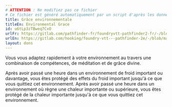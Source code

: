 ```yaml
---
# ATTENTION : Ne modifiez pas ce fichier
# Ce fichier est généré automatiquement par un script d'après les données du module Foundry VTT officiel et de sa traduction
title: Grâce environnementale
titleEn: Environmental Grace
id: u6tLp3zTBweq7CxO
urlFr: https://gitlab.com/pathfinder-fr/foundryvtt-pathfinder2-fr/-/blob/master/data/feats/u6tLp3zTBweq7CxO.htm
urlEn: https://gitlab.com/hooking/foundry-vtt---pathfinder-2e/-/blob/master/packs/data/feats.db/environmental-grace.json
layout: dons
---
```

Vous vous adaptez rapidement à votre environnement au travers une combinaison de compétences, de méditation et de grâce divine.

Après avoir passé une heure dans un environnement de froid important ou davantage, vous êtes protégé des effets du froid important jusqu'à ce que vous quittiez cet environnement. Après avoir passé une heure dans un environnement où règne une chaleur importante ou supérieure, vous êtes protégé de la chaleur importante jusqu'à ce que vous quittiez cet environnement.
